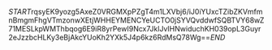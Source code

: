 $START$rqsyEK9yozg5AxeZ0VRGMXpPZgT4m1LXVbj6/iJ0iYUxcTZibZKVmfmnBmgmFhgVTmzonwXEtjWHHEYMENCYeUCTO0jSYVQvddwfSQBTVY68wZ71MESLkpWMThbqog6E9iR8yrPewI9Ncx7JklJvIHNwiduchKH039opL3Guyr2eJzzbcHLKy3eBjAkcYUoKh2YXk5J4p6kz6RdMsQ78Wg==$END$